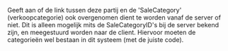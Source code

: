 Geeft aan of de link tussen deze partij en de 'SaleCategory' (verkoopcategorie) ook overgenomen dient te worden vanaf de server of niet. Dit is alleen mogelijk mits de SaleCategoryID's bij de server bekend zijn, en meegestuurd worden naar de client. Hiervoor moeten de categorieën wel bestaan in dit systeem (met de juiste code).